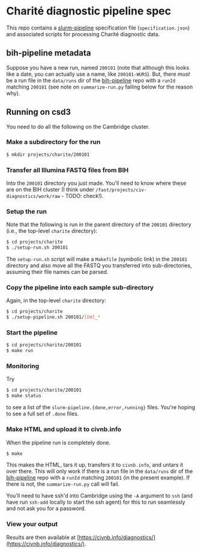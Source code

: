 # Charit&eacute; diagnostic pipeline spec

This repo contains a
[slurm-pipeline](https://github.com/acorg/slurm-pipeline) specification
file (`specification.json`) and associated scripts for processing
Charit&eacute; diagnostic data.

## bih-pipeline metadata

Suppose you have a new run, named `200101` (note that although this looks
like a date, you can actually use a name, like `200101-WURS`). But, there
*must* be a run file in the `data/runs` dir of the
[bih-pipeline](https://github.com/virologycharite/bih-pipeline) repo with a
`runId` matching `200101` (see note on `summarize-run.py` failing below for
the reason why).

## Running on csd3

You need to do all the following on the Cambridge cluster.

### Make a subdirectory for the run

```sh
$ mkdir projects/charite/200101
```

### Transfer all Illumina FASTQ files from BIH

Into the `200101` directory you just made. You'll need to know where these
are on the BIH cluster (I think under
`/fast/projects/civ-diagnostics/work/raw` - TODO: check!).

### Setup the run

Note that the following is run in the parent directory of the `200101`
directory (i.e., the top-level `charite` directory):

```sh
$ cd projects/charite
$ ./setup-run.sh 200101
```

The `setup-run.sh` script will make a `Makefile` (symbolic link) in the
`200101` directory and also move all the FASTQ you transferred into
sub-directories, assuming their file names can be parsed.

### Copy the pipeline into each sample sub-directory

Again, in the top-level `charite` directory:

```sh
$ cd projects/charite
$ ./setup-pipeline.sh 200101/[DW]_*
```

### Start the pipeline

```sh
$ cd projects/charite/200101
$ make run
```

### Monitoring

Try

```sh
$ cd projects/charite/200101
$ make status
```

to see a list of the `slurm-pipeline.{done,error,running}` files. You're
hoping to see a full set of `.done` files.

### Make HTML and upload it to civnb.info

When the pipeline run is completely done.

```sh
$ make
```

This makes the HTML, tars it up, transfers it to `civnb.info`, and untars
it over there.  This will only work if there is a run file in the
`data/runs` dir of the
[bih-pipeline](https://github.com/virologycharite/bih-pipeline) repo with a
`runId` matching `200101` (in the present example). If there is not, the
`summarize-run.py` call will fail.

You'll need to have ssh'd into Cambridge using the `-A`
argument to `ssh` (and have run `ssh-add` locally to start the ssh agent)
for this to run seamlessly and not ask you for a password.

### View your output

Results are then available at
[https://civnb.info/diagnostics/](https://civnb.info/diagnostics/).
